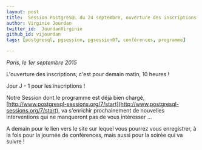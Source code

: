 ```yaml
---
layout: post
title:  Session PostgreSQL du 24 septembre, ouverture des inscriptions demain matin !
author: Virginie Jourdan
twitter_id:  JourdanVirginie   
github_id: vijourdan
tags: [postgresql, pgsession, pgsession07, conférences, programme]

---
```

*Paris, le 1er septembre 2015*

L'ouverture des inscriptions, c'est pour demain matin, 10 heures !


<!--MORE-->


Jour J - 1 pour les inscriptions !

Notre Session dont le programme est déjà bien chargé, [http://www.postgresql-sessions.org/7/start](http://www.postgresql-sessions.org/7/start), va s'enrichir prochainement de nouvelles interventions qui ne manqueront pas de vous intéresser ...


A demain pour le lien vers le site sur lequel vous pourrez vous enregistrer, à la fois pour la journée de conférences, mais aussi pour la soirée qui va suivre ! 
